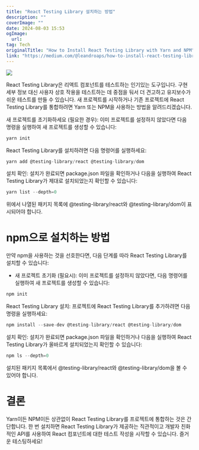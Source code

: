 ```yaml
---
title: "React Testing Library 설치하는 방법"
description: ""
coverImage: ""
date: 2024-08-03 15:53
ogImage: 
  url: 
tag: Tech
originalTitle: "How to Install React Testing Library with Yarn and NPM"
link: "https://medium.com/@leandroaps/how-to-install-react-testing-library-with-yarn-and-npm-d264b37ffdf8"
---
```




<img src="/assets/img/HowtoInstallReactTestingLibrarywithYarnandNPM_0.png" />

React Testing Library은 리액트 컴포넌트를 테스트하는 인기있는 도구입니다. 구현 세부 정보 대신 사용자 상호 작용을 테스트하는 데 중점을 둬서 더 견고하고 유지보수가 쉬운 테스트를 만들 수 있습니다. 새 프로젝트를 시작하거나 기존 프로젝트에 React Testing Library를 통합하려면 Yarn 또는 NPM을 사용하는 방법을 알려드리겠습니다.

새 프로젝트를 초기화하세요 (필요한 경우): 이미 프로젝트를 설정하지 않았다면 다음 명령을 실행하여 새 프로젝트를 생성할 수 있습니다:

```js
yarn init
```

<div class="content-ad"></div>

React Testing Library를 설치하려면 다음 명령어를 실행하세요:

```js
yarn add @testing-library/react @testing-library/dom
```

설치 확인: 설치가 완료되면 package.json 파일을 확인하거나 다음을 실행하여 React Testing Library가 제대로 설치되었는지 확인할 수 있습니다:

```js
yarn list --depth=0
```

<div class="content-ad"></div>

위에서 나열된 패키지 목록에 @testing-library/react와 @testing-library/dom이 표시되어야 합니다.

# npm으로 설치하는 방법

만약 npm을 사용하는 것을 선호한다면, 다음 단계를 따라 React Testing Library를 설치할 수 있습니다:

- 새 프로젝트 초기화 (필요시): 이미 프로젝트를 설정하지 않았다면, 다음 명령어를 실행하여 새 프로젝트를 생성할 수 있습니다:

<div class="content-ad"></div>

```js
npm init
```

React Testing Library 설치: 프로젝트에 React Testing Library를 추가하려면 다음 명령을 실행하세요:

```js
npm install --save-dev @testing-library/react @testing-library/dom
```

설치 확인: 설치가 완료되면 package.json 파일을 확인하거나 다음을 실행하여 React Testing Library가 올바르게 설치되었는지 확인할 수 있습니다:

<div class="content-ad"></div>

```js
npm ls --depth=0
```

설치된 패키지 목록에서 @testing-library/react와 @testing-library/dom을 볼 수 있어야 합니다.

# 결론

Yarn이든 NPM이든 상관없이 React Testing Library를 프로젝트에 통합하는 것은 간단합니다. 한 번 설치하면 React Testing Library가 제공하는 직관적이고 개발자 친화적인 API를 사용하여 React 컴포넌트에 대한 테스트 작성을 시작할 수 있습니다. 즐거운 테스팅하세요!
